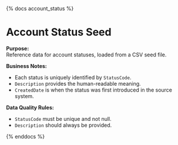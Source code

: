 {% docs account_status %}

# Account Status Seed

**Purpose:**  
Reference data for account statuses, loaded from a CSV seed file.

**Business Notes:**  
- Each status is uniquely identified by `StatusCode`.
- `Description` provides the human-readable meaning.
- `CreatedDate` is when the status was first introduced in the source system.

**Data Quality Rules:**  
- `StatusCode` must be unique and not null.
- `Description` should always be provided.

{% enddocs %}
